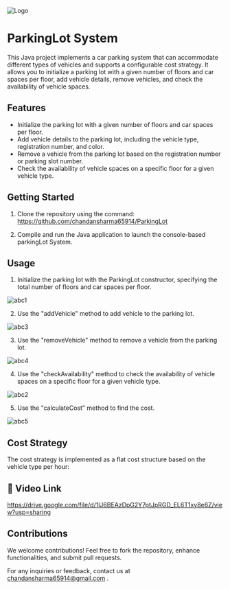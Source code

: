 
![Logo](https://encrypted-tbn0.gstatic.com/images?q=tbn:ANd9GcQ46MnEXnojd6vgJYkscC3sr2tlekFunRkudw04QZS3OQ&s)
# ParkingLot System

This Java project implements a car parking system that can accommodate different types of vehicles and supports a configurable cost strategy. It allows you to initialize a parking lot with a given number of floors and car spaces per floor, add vehicle details, remove vehicles, and check the availability of vehicle spaces.


## Features

- Initialize the parking lot with a given number of floors and car spaces per floor.
- Add vehicle details to the parking lot, including the vehicle type, registration number, and color.
- Remove a vehicle from the parking lot based on the registration number or parking slot number.
- Check the availability of vehicle spaces on a specific floor for a given vehicle type.


## Getting Started

1. Clone the repository using the command:
   https://github.com/chandansharma65914/ParkingLot

2. Compile and run the Java application to launch the console-based parkingLot System.
   

## Usage
1. Initialize the parking lot with the ParkingLot constructor, specifying the total number of floors and car spaces per floor.

![abc1](https://github.com/chandansharma65914/ParkingLot/assets/109021997/bd1008f4-5083-4265-a123-a61c8ed2534e)


2. Use the "addVehicle" method to add vehicle to the parking lot.

![abc3](https://github.com/chandansharma65914/ParkingLot/assets/109021997/459c7384-9a56-469a-8314-a60bb62aa4c7)


3. Use the "removeVehicle" method to remove a vehicle from the parking lot.

![abc4](https://github.com/chandansharma65914/ParkingLot/assets/109021997/528bb0f1-061f-481c-b6bc-f3a54b6d48fc)


4. Use the "checkAvailability" method to check the availability of vehicle spaces on a specific floor for a given vehicle type.

![abc2](https://github.com/chandansharma65914/ParkingLot/assets/109021997/c06dd13b-63f4-43cd-ae2d-04cd635729eb)


5. Use the "calculateCost" method to find the cost.

![abc5](https://github.com/chandansharma65914/ParkingLot/assets/109021997/d7c9e31a-e2f8-41f1-9765-d074f63db5e3)




## Cost Strategy

The cost strategy is implemented as a flat cost structure based on the vehicle type per hour:



## 🔗 Video Link
https://drive.google.com/file/d/1lJ6BEAzDpG2Y7ptJpRGD_EL6T1xy8e6Z/view?usp=sharing


##  Contributions

We welcome contributions! Feel free to fork the repository, enhance functionalities, and submit pull requests.



For any inquiries or feedback, contact us at chandansharma65914@gmail.com .




